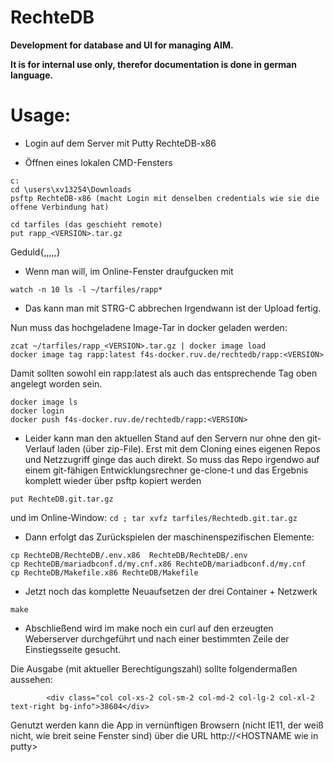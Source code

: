 # RechteDB
<b>Development for database and UI for managing AIM.

It is for internal use only, therefor documentation is done in german language.</b>

# Usage:
- Login auf dem Server mit Putty RechteDB-x86

- Öffnen eines lokalen CMD-Fensters
```
c:
cd \users\xv13254\Downloads
psftp RechteDB-x86 (macht Login mit denselben credentials wie sie die offene Verbindung hat)

cd tarfiles (das geschieht remote)
put rapp_<VERSION>.tar.gz
```

  Geduld{,,,,,}

- Wenn man will, im Online-Fenster draufgucken mit

`watch -n 10 ls -l ~/tarfiles/rapp*`

- Das kann man mit STRG-C abbrechen
Irgendwann ist der Upload fertig.

Nun muss das hochgeladene Image-Tar in docker geladen werden:
```
zcat ~/tarfiles/rapp_<VERSION>.tar.gz | docker image load
docker image tag rapp:latest f4s-docker.ruv.de/rechtedb/rapp:<VERSION>
```
Damit sollten sowohl ein rapp:latest als auch das entsprechende Tag oben angelegt worden sein.
```
docker image ls
docker login
docker push f4s-docker.ruv.de/rechtedb/rapp:<VERSION>
```
- Leider kann man den aktuellen Stand auf den Servern nur ohne den git-Verlauf laden (über zip-File). Erst mit dem Cloning eines eigenen Repos und Netzzugriff ginge das auch direkt.
So muss das Repo irgendwo auf einem git-fähigen Entwicklungsrechner ge-clone-t  und das Ergebnis komplett wieder über psftp kopiert werden 

`put RechteDB.git.tar.gz`

und im Online-Window:
`cd ; tar xvfz tarfiles/Rechtedb.git.tar.gz`

- Dann erfolgt das Zurückspielen der maschinenspezifischen Elemente:
```
cp RechteDB/RechteDB/.env.x86  RechteDB/RechteDB/.env
cp RechteDB/mariadbconf.d/my.cnf.x86 RechteDB/mariadbconf.d/my.cnf
cp RechteDB/Makefile.x86 RechteDB/Makefile
```
- Jetzt noch das komplette Neuaufsetzen der drei Container + Netzwerk

`make`

- Abschließend wird im make noch ein curl auf den erzeugten Weberserver durchgeführt 
und nach einer bestimmten Zeile der Einstiegsseite gesucht.

Die Ausgabe (mit aktueller Berechtigungszahl) sollte folgendermaßen aussehen:

`        <div class="col col-xs-2 col-sm-2 col-md-2 col-lg-2 col-xl-2 text-right bg-info">38604</div>`

Genutzt werden kann die App in vernünftigen Browsern (nicht IE11, der weiß nicht, wie breit seine Fenster sind)
über die URL http://\<HOSTNAME wie in putty\>

